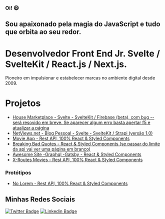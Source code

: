 ### Oi!  😄

## Sou apaixonado pela magia do JavaScript e tudo que orbita ao seu redor.

# Desenvolvedor Front End Jr. Svelte / SvelteKit / React.js / Next.js.

Pioneiro em impulsionar e estabelecer marcas no ambiente digital desde 2009.

# Projetos
- [House Marketplace - Svelte - SvelteKit / Firebase (beta), com bug -- será resovido em breve. Se aparecer algum erro basta apertar f5 e atualizar a página](https://svelte-house-marketplace.vercel.app/)
- [NetViews.net - Blog Pessoal - Svelte - SvelteKit / Strapi (versão 1.0)](https://www.netviews.net/)
- [Movie App - Rest API, 100% React & Styled Components](https://nifty-varahamihira-f9da4d.netlify.app/)
- [Breaking Bad Quotes - React & Styled Components (se passar do limite da api vai ver uma página em branco) ](https://zealous-benz-a0e30d.netlify.app/)
- [Awesome Site -Graphql -Gatsby - React & Styled Components](https://awesome-joliot-d12da0.netlify.app/)
- [X-Routes Movies - Rest API, 100% React & Styled Components](https://infallible-brattain-0cb0e7.netlify.app/)

### Protótipos
- [No Lorem - Rest API, 100% React & Styled Components](https://nifty-jennings-475471.netlify.app/)

## Minhas Redes Sociais

[![Twitter Badge](https://img.shields.io/badge/-Twitter-1ca0f1?style=flat-square&labelColor=1ca0f1&logo=twitter&logoColor=white&link=https://twitter.com/redes_sociais)](https://twitter.com/redes_sociais) [![Linkedin Badge](https://img.shields.io/badge/-LinkedIn-blue?style=flat-square&logo=Linkedin&logoColor=white&link=https://www.linkedin.com/in/ricardodepaula/)](https://www.linkedin.com/in/ricardodepaula/)


<!--
**rcapdepaula/rcapdepaula** is a ✨ _special_ ✨ repository because its `README.md` (this file) appears on your GitHub profile.

Here are some ideas to get you started:

- 🔭 I’m currently working on ...
- 🌱 I’m currently learning ...
- 👯 I’m looking to collaborate on ...
- 🤔 I’m looking for help with ...
- 💬 Ask me about ...
- 📫 How to reach me: ...
- 😄 Pronouns: ...
- ⚡ Fun fact: ...
-->
